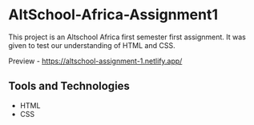 # AltSchool-Africa-Assignment1

This project is an Altschool Africa first semester first assignment. It was given to test our understanding of HTML and CSS. 

Preview - https://altschool-assignment-1.netlify.app/

## Tools and Technologies

- HTML
- CSS
